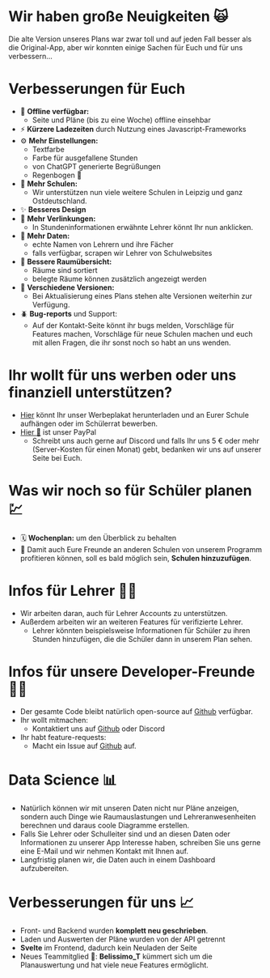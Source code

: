 # Wir haben große Neuigkeiten 🙀

Die alte Version unseres Plans war zwar toll und auf jeden Fall besser als die Original-App, aber wir konnten einige Sachen für Euch und für uns verbessern...

# Verbesserungen für Euch

- 🛜 **Offline verfügbar:**
  - Seite und Pläne (bis zu eine Woche) offline einsehbar
- ⚡ **Kürzere Ladezeiten** durch Nutzung eines Javascript-Frameworks
- ⚙️ **Mehr Einstellungen:** 
  - Textfarbe
  - Farbe für ausgefallene Stunden
  - von ChatGPT generierte Begrüßungen
  - Regenbogen 🌈
- 🏫 **Mehr Schulen:**
  - Wir unterstützen nun viele weitere Schulen in Leipzig und ganz Ostdeutschland.
- ✨ **Besseres Design**
- 🔗 **Mehr Verlinkungen:**
  - In Stundeninformationen erwähnte Lehrer könnt Ihr nun anklicken.
- 📝 **Mehr Daten:**
  - echte Namen von Lehrern und ihre Fächer
  - falls verfügbar, scrapen wir Lehrer von Schulwebsites
- 🚪 **Bessere Raumübersicht:**
  - Räume sind sortiert
  - belegte Räume können zusätzlich angezeigt werden
- 📑 **Verschiedene Versionen:**
  - Bei Aktualisierung eines Plans stehen alte Versionen weiterhin zur Verfügung.
- 🪲 **Bug-reports** und Support:
  - Auf der Kontakt-Seite könnt ihr bugs melden, Vorschläge für Features machen, Vorschläge für neue Schulen machen und euch mit allen Fragen, die ihr sonst noch so habt an uns wenden.

# Ihr wollt für uns werben oder uns finanziell unterstützen?

- [Hier]() könnt Ihr unser Werbeplakat herunterladen und an Eurer Schule aufhängen oder im Schülerrat bewerben.
- [Hier 💸](https://www.paypal.com/paypalme/qrtrenh) ist unser PayPal
  - Schreibt uns auch gerne auf Discord und falls Ihr uns 5 € oder mehr (Server-Kosten für einen Monat) gebt, bedanken wir uns auf unserer Seite bei Euch.

# Was wir noch so für Schüler planen 💹

- 🗓️ **Wochenplan:** um den Überblick zu behalten
- 🏫 Damit auch Eure Freunde an anderen Schulen von unserem Programm profitieren können, soll es bald möglich sein, **Schulen hinzuzufügen**.

# Infos für Lehrer 🧑‍🏫

- Wir arbeiten daran, auch für Lehrer Accounts zu unterstützen.
- Außerdem arbeiten wir an weiteren Features für verifizierte Lehrer.
  - Lehrer könnten beispielsweise Informationen für Schüler zu ihren Stunden hinzufügen, die die Schüler dann in unserem Plan sehen.

# Infos für unsere Developer-Freunde 🧑‍💻

- Der gesamte Code bleibt natürlich open-source auf [Github](https://github.com/ArtrenH/VPlan_FR) verfügbar.
- Ihr wollt mitmachen:
  - Kontaktiert uns auf [Github](https://github.com/ArtrenH/VPlan_FR) oder Discord
- Ihr habt feature-requests:
  - Macht ein Issue auf [Github](https://github.com/ArtrenH/VPlan_FR/issues) auf.


# Data Science 📊

- Natürlich können wir mit unseren Daten nicht nur Pläne anzeigen, sondern auch Dinge wie Raumauslastungen und Lehreranwesenheiten berechnen und daraus coole Diagramme erstellen.
- Falls Sie Lehrer oder Schulleiter sind und an diesen Daten oder Informationen zu unserer App Interesse haben, schreiben Sie uns gerne eine E-Mail und wir nehmen Kontakt mit Ihnen auf.
- Langfristig planen wir, die Daten auch in einem Dashboard aufzubereiten.

# Verbesserungen für uns 📈

- Front- und Backend wurden **komplett neu geschrieben**.
- Laden und Auswerten der Pläne wurden von der API getrennt
- **Svelte** im Frontend, dadurch kein Neuladen der Seite
- Neues Teammitglied 🧑: **Belissimo_T** kümmert sich um die Planauswertung und hat viele neue Features ermöglicht.